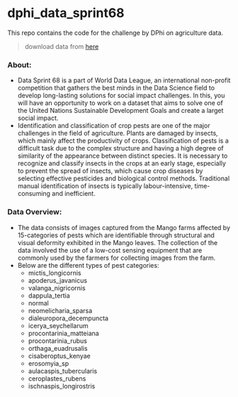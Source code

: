 # dphi_data_sprint68
This repo contains the code for the challenge by DPhi on agriculture data. 

> download data from [here](https://dphi-live.s3.eu-west-1.amazonaws.com/dataset/pest_classification.zip)

### About:
   - Data Sprint 68 is a part of World Data League, an international non-profit competition that gathers the best minds in the Data Science field to develop long-lasting solutions for social impact challenges. In this, you will have an opportunity to work on a dataset that aims to solve one of the United Nations Sustainable Development Goals and create a larget social impact.
   - Identification and classification of crop pests are one of the major challenges in the field of agriculture. Plants are damaged by insects, which mainly affect the productivity of crops. Classification of pests is a difficult task due to the complex structure and having a high degree of similarity of the appearance between distinct species. It is necessary to recognize and classify insects in the crops at an early stage, especially to prevent the spread of insects, which cause crop diseases by selecting effective pesticides and biological control methods. Traditional manual identification of insects is typically labour-intensive, time-consuming and inefficient.
    
### Data Overview:
   - The data consists of images captured from the Mango farms affected by 15-categories of pests which are identifiable through structural and visual deformity exhibited in the Mango leaves. The collection of the data involved the use of a low-cost sensing equipment that are commonly used by the farmers for collecting images from the farm. 
   - Below are the different types of pest categories:
     - mictis_longicornis
     - apoderus_javanicus
     - valanga_nigricornis
     - dappula_tertia
     - normal
     - neomelicharia_sparsa
     - dialeuropora_decempuncta
     - icerya_seychellarum
     - procontarinia_matteiana
     - procontarinia_rubus
     - orthaga_euadrusalis
     - cisaberoptus_kenyae
     - erosomyia_sp
     - aulacaspis_tubercularis
     - ceroplastes_rubens
     - ischnaspis_longirostris
